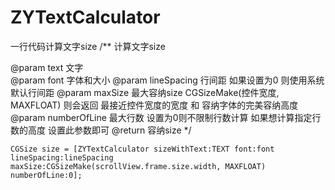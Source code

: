 # ZYTextCalculator

一行代码计算文字size
/**
 计算文字size

 @param text 文字<br>
 @param font 字体和大小
 @param lineSpacing 行间距 如果设置为0 则使用系统默认行间距
 @param maxSize 最大容纳size CGSizeMake(控件宽度, MAXFLOAT) 则会返回 最接近控件宽度的宽度 和 容纳字体的完美容纳高度
 @param numberOfLine 最大行数 设置为0则不限制行数计算 如果想计算指定行数的高度 设置此参数即可
 @return 容纳size
 */
```
CGSize size = [ZYTextCalculator sizeWithText:TEXT font:font lineSpacing:lineSpacing maxSize:CGSizeMake(scrollView.frame.size.width, MAXFLOAT) numberOfLine:0];
```
